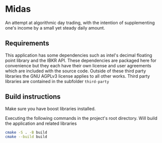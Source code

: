 # Midas

An attempt at algorithmic day trading, with the intention of supplementing one's income by a small yet steady daily amount.

## Requirements

This application has some dependencies such as intel's decimal floating point library and the IBKR API. These dependencies are packaged here for convenience but they each have their own license and user agreements which are included with the source code.
Outside of these third party libraries the GNU AGPLv3 license applies to all other works.
Third party libraries are contained in the subfolder `third-party`




## Build instructions
Make sure you have boost libraries installed.

Executing the following commands in the project's root directory. Will build the application and related libraries
```bash
cmake -S . -B build
cmake --build build
```
